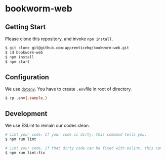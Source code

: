 bookworm-web
===

Getting Start
---

Please clone this repository, and invoke `npm install`.

```sh
$ git clone git@github.com:apprenticehq/bookworm-web.git
$ cd bookworm-web
$ npm install
$ npm start
```

Configuration
---

We use [`dotenv`](https://github.com/motdotla/dotenv). You have to create `.env`file in root of directory.

```sh
$ cp .env{.sample,}
```

Development
---

We use ESLint to remain our codes clean.

```sh
# Lint your code. If your code is dirty, this command tells you.
$ npm run lint

# Lint your code. If that dirty code can be fixed with eslint, this command fix automatically.
$ npm run lint:fix
```
